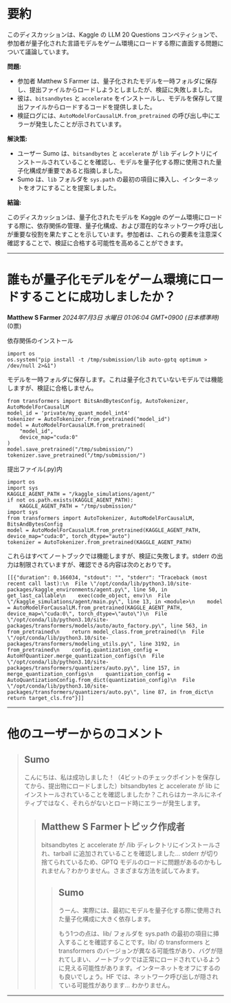 # 要約 
このディスカッションは、Kaggle の LLM 20 Questions コンペティションで、参加者が量子化された言語モデルをゲーム環境にロードする際に直面する問題について議論しています。

**問題:**

* 参加者 Matthew S Farmer は、量子化されたモデルを一時フォルダに保存し、提出ファイルからロードしようとしましたが、検証に失敗しました。
* 彼は、`bitsandbytes` と `accelerate` をインストールし、モデルを保存して提出ファイルからロードするコードを提供しました。
* 検証ログには、`AutoModelForCausalLM.from_pretrained` の呼び出し中にエラーが発生したことが示されています。

**解決策:**

* ユーザー Sumo は、`bitsandbytes` と `accelerate` が `lib` ディレクトリにインストールされていることを確認し、モデルを量子化する際に使用された量子化構成が重要であると指摘しました。
* Sumo は、`lib` フォルダを `sys.path` の最初の項目に挿入し、インターネットをオフにすることを提案しました。

**結論:**

このディスカッションは、量子化されたモデルを Kaggle のゲーム環境にロードする際に、依存関係の管理、量子化構成、および潜在的なネットワーク呼び出しが重要な役割を果たすことを示しています。参加者は、これらの要素を注意深く確認することで、検証に合格する可能性を高めることができます。


---
# 誰もが量子化モデルをゲーム環境にロードすることに成功しましたか？
**Matthew S Farmer** *2024年7月3日 水曜日 01:06:04 GMT+0900 (日本標準時)* (0票)

依存関係のインストール
```
import os
os.system("pip install -t /tmp/submission/lib auto-gptq optimum > /dev/null 2>&1")
```
モデルを一時フォルダに保存します。これは量子化されていないモデルでは機能しますが、検証に合格しません。
```
from transformers import BitsAndBytesConfig, AutoTokenizer, AutoModelForCausalLM
model_id = 'private/my_quant_model_int4'
tokenizer = AutoTokenizer.from_pretrained("model_id")
model = AutoModelForCausalLM.from_pretrained(
    "model_id",
    device_map="cuda:0"
)
model.save_pretrained("/tmp/submission/")
tokenizer.save_pretrained("/tmp/submission/")
```
提出ファイル(.py)内
```
import os
import sys
KAGGLE_AGENT_PATH = "/kaggle_simulations/agent/"
if not os.path.exists(KAGGLE_AGENT_PATH):
    KAGGLE_AGENT_PATH = "/tmp/submission/"
import sys
from transformers import AutoTokenizer, AutoModelForCausalLM, BitsAndBytesConfig
model = AutoModelForCausalLM.from_pretrained(KAGGLE_AGENT_PATH, device_map="cuda:0", torch_dtype="auto")
tokenizer = AutoTokenizer.from_pretrained(KAGGLE_AGENT_PATH)
```
これらはすべてノートブックでは機能しますが、検証に失敗します。stderr の出力は制限されていますが、確認できる内容は次のとおりです。
```
[[{"duration": 0.166034, "stdout": "", "stderr": "Traceback (most recent call last):\n  File \"/opt/conda/lib/python3.10/site-packages/kaggle_environments/agent.py\", line 50, in get_last_callable\n    exec(code_object, env)\n  File \"/kaggle_simulations/agent/main.py\", line 13, in <module>\n    model = AutoModelForCausalLM.from_pretrained(KAGGLE_AGENT_PATH, device_map=\"cuda:0\", torch_dtype=\"auto\")\n  File \"/opt/conda/lib/python3.10/site-packages/transformers/models/auto/auto_factory.py\", line 563, in from_pretrained\n    return model_class.from_pretrained(\n  File \"/opt/conda/lib/python3.10/site-packages/transformers/modeling_utils.py\", line 3192, in from_pretrained\n    config.quantization_config = AutoHfQuantizer.merge_quantization_configs(\n  File \"/opt/conda/lib/python3.10/site-packages/transformers/quantizers/auto.py\", line 157, in merge_quantization_configs\n    quantization_config = AutoQuantizationConfig.from_dict(quantization_config)\n  File \"/opt/conda/lib/python3.10/site-packages/transformers/quantizers/auto.py\", line 87, in from_dict\n    return target_cls.fro"}]]
```
---
# 他のユーザーからのコメント
> ## Sumo
> 
> こんにちは、私は成功しました！（4ビットのチェックポイントを保存してから、提出物にロードしました）bitsandbytes と accelerate が lib にインストールされていることを確認しましたか？これらはカーネルにネイティブではなく、それらがないとロード時にエラーが発生します。
> 
> 
> 
> > ## Matthew S Farmerトピック作成者
> > 
> > bitsandbytes と accelerate が /lib ディレクトリにインストールされ、tarball に追加されていることを確認しました… stderr が切り捨てられているため、GPTQ モデルのロードに問題があるのかもしれません？わかりません。さまざまな方法を試してみます。
> > 
> > 
> > 
> > > ## Sumo
> > > 
> > > うーん、実際には、最初にモデルを量子化する際に使用された量子化構成に大きく依存します。
> > > 
> > > もう1つの点は、lib/ フォルダを sys.path の最初の項目に挿入することを確認することです。lib/ の transformers と transformers のバージョンが異なる可能性があり、バグが隠れてしまい、ノートブックでは正常にロードされているように見える可能性があります。インターネットをオフにするのも良いでしょう。HF では、ネットワーク呼び出しが隠されている可能性があります… わかりません。
> > > 
> > > 
> > > 
---

